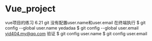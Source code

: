 # Vue_project
vue项目的练习
6.21 
    git 没有配置user.name和user.email
    在终端执行 
              $ git config --global user.name yedadaa
              $ git config --global user.email yjd404.my@qq.com
    验证
        $ git config user.name
        $ git config user.email


